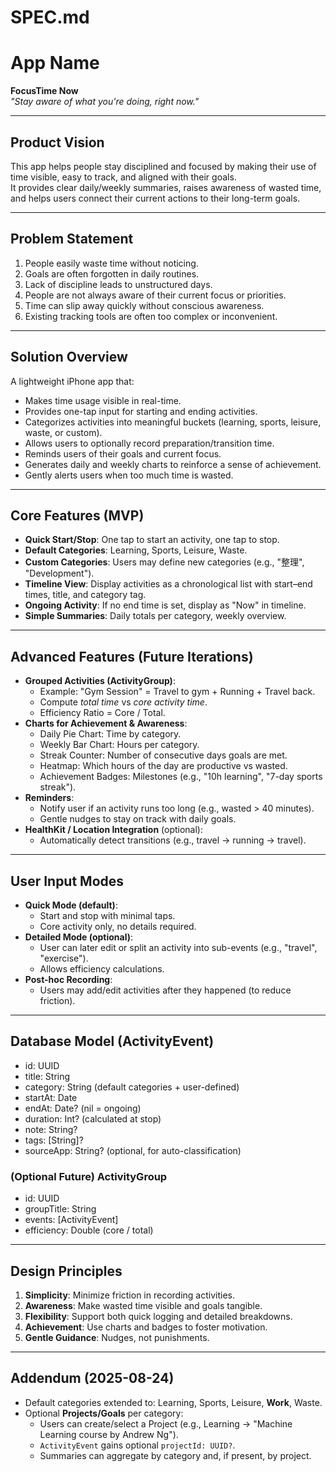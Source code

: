 # SPEC.md

# App Name
**FocusTime Now**  
*"Stay aware of what you're doing, right now."*

---

## Product Vision
This app helps people stay disciplined and focused by making their use of time visible, easy to track, and aligned with their goals.  
It provides clear daily/weekly summaries, raises awareness of wasted time, and helps users connect their current actions to their long-term goals.

---

## Problem Statement
1. People easily waste time without noticing.  
2. Goals are often forgotten in daily routines.  
3. Lack of discipline leads to unstructured days.  
4. People are not always aware of their current focus or priorities.  
5. Time can slip away quickly without conscious awareness.  
6. Existing tracking tools are often too complex or inconvenient.  

---

## Solution Overview
A lightweight iPhone app that:  
- Makes time usage visible in real-time.  
- Provides one-tap input for starting and ending activities.  
- Categorizes activities into meaningful buckets (learning, sports, leisure, waste, or custom).  
- Allows users to optionally record preparation/transition time.  
- Reminds users of their goals and current focus.  
- Generates daily and weekly charts to reinforce a sense of achievement.  
- Gently alerts users when too much time is wasted.  

---

## Core Features (MVP)
- **Quick Start/Stop**: One tap to start an activity, one tap to stop.  
- **Default Categories**: Learning, Sports, Leisure, Waste.  
- **Custom Categories**: Users may define new categories (e.g., "整理", "Development").  
- **Timeline View**: Display activities as a chronological list with start–end times, title, and category tag.  
- **Ongoing Activity**: If no end time is set, display as "Now" in timeline.  
- **Simple Summaries**: Daily totals per category, weekly overview.  

---

## Advanced Features (Future Iterations)
- **Grouped Activities (ActivityGroup)**:  
  - Example: "Gym Session" = Travel to gym + Running + Travel back.  
  - Compute *total time* vs *core activity time*.  
  - Efficiency Ratio = Core / Total.  
- **Charts for Achievement & Awareness**:  
  - Daily Pie Chart: Time by category.  
  - Weekly Bar Chart: Hours per category.  
  - Streak Counter: Number of consecutive days goals are met.  
  - Heatmap: Which hours of the day are productive vs wasted.  
  - Achievement Badges: Milestones (e.g., "10h learning", "7-day sports streak").  
- **Reminders**:  
  - Notify user if an activity runs too long (e.g., wasted > 40 minutes).  
  - Gentle nudges to stay on track with daily goals.  
- **HealthKit / Location Integration** (optional):  
  - Automatically detect transitions (e.g., travel → running → travel).  

---

## User Input Modes
- **Quick Mode (default)**:  
  - Start and stop with minimal taps.  
  - Core activity only, no details required.  
- **Detailed Mode (optional)**:  
  - User can later edit or split an activity into sub-events (e.g., "travel", "exercise").  
  - Allows efficiency calculations.  
- **Post-hoc Recording**:  
  - Users may add/edit activities after they happened (to reduce friction).  

---

## Database Model (ActivityEvent)
- id: UUID  
- title: String  
- category: String (default categories + user-defined)  
- startAt: Date  
- endAt: Date? (nil = ongoing)  
- duration: Int? (calculated at stop)  
- note: String?  
- tags: [String]?  
- sourceApp: String? (optional, for auto-classification)  

### (Optional Future) ActivityGroup
- id: UUID  
- groupTitle: String  
- events: [ActivityEvent]  
- efficiency: Double (core / total)  

---

## Design Principles
1. **Simplicity**: Minimize friction in recording activities.  
2. **Awareness**: Make wasted time visible and goals tangible.  
3. **Flexibility**: Support both quick logging and detailed breakdowns.  
4. **Achievement**: Use charts and badges to foster motivation.  
5. **Gentle Guidance**: Nudges, not punishments.  

---

## Addendum (2025-08-24)
- Default categories extended to: Learning, Sports, Leisure, **Work**, Waste.
- Optional **Projects/Goals** per category:
  - Users can create/select a Project (e.g., Learning → "Machine Learning course by Andrew Ng").
  - `ActivityEvent` gains optional `projectId: UUID?`.
  - Summaries can aggregate by category and, if present, by project.

